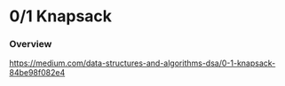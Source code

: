 # 0/1 Knapsack

### Overview

https://medium.com/data-structures-and-algorithms-dsa/0-1-knapsack-84be98f082e4
